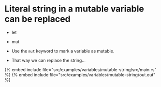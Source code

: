 # Literal string in a mutable variable can be replaced

* let
* mut

* Use the `mut` keyword to mark a variable as mutable.
* That way we can replace the string...


{% embed include file="src/examples/variables/mutable-string/src/main.rs" %}
{% embed include file="src/examples/variables/mutable-string/out.out" %}


